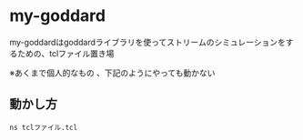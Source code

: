 # my-goddard
my-goddardはgoddardライブラリを使ってストリームのシミュレーションをするための、tclファイル置き場

※あくまで個人的なもの 、下記のようにやっても動かない

## 動かし方
`ns tclファイル.tcl`
